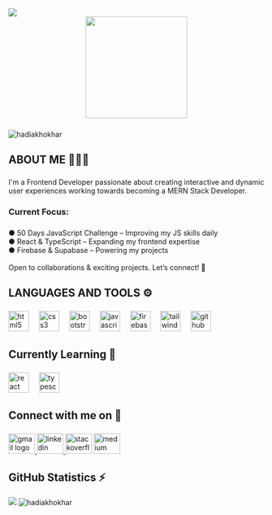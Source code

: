 <!--  PALESTINE BANNER -->
<img src="https://raw.githubusercontent.com/Safouene1/support-palestine-banner/master/StandWithPalestine.svg" >

<!--  PALESTINE BANNER -->
<div align="center">
  <img height="200" src="https://i.postimg.cc/8cCDMQvs/Linked-In-Samples-Banner.png"  />
</div>

###
<!--  PROFILE VIEWS -->
<div align="left">
  <img src="https://komarev.com/ghpvc/?username=hadiakhokhar&label=Profile%20Views&color=7BC74D&style=for-the-badge&abbreviated=true&" alt="hadiakhokhar" />
</div>

###
<!-- ABOUT ME SECTION -->
<h2 align="left">ABOUT ME  👩🏻‍💻</h2>

###

<p align="left">I'm a Frontend Developer passionate about creating interactive and dynamic user experiences working towards becoming a MERN Stack Developer.</p>

###
<!-- CURRENT FOCUS SECTION -->
<h3 align="left">Current Focus:</h3>

###

<p align="left">● 50 Days JavaScript Challenge – Improving my JS skills daily<br>● React & TypeScript – Expanding my frontend expertise<br>● Firebase & Supabase – Powering my projects<br><br>Open to collaborations & exciting projects. Let’s connect! 🤝</p>

###
<!-- LANGUAGES AND TOOLS SECTION -->
<h2 align="left">LANGUAGES AND TOOLS ⚙️</h2>

###

<div align="left">
  <img src="https://cdn.jsdelivr.net/gh/devicons/devicon/icons/html5/html5-original.svg" height="40" alt="html5 logo"  />
  <img width="12" />
  <img src="https://cdn.jsdelivr.net/gh/devicons/devicon/icons/css3/css3-original.svg" height="40" alt="css3 logo"  />
  <img width="12" />
  <img src="https://cdn.jsdelivr.net/gh/devicons/devicon/icons/bootstrap/bootstrap-original.svg" height="40" alt="bootstrap logo"  />
  <img width="12" />
  <img src="https://cdn.jsdelivr.net/gh/devicons/devicon/icons/javascript/javascript-original.svg" height="40" alt="javascript logo"  />
  <img width="12" />
  <img src="https://cdn.jsdelivr.net/gh/devicons/devicon/icons/firebase/firebase-plain.svg" height="40" alt="firebase logo"  />
  <img width="12" />
  <img src="https://cdn.simpleicons.org/tailwindcss/06B6D4" height="40" alt="tailwindcss logo"  />
  <img width="12" />
  <img src="https://cdn.jsdelivr.net/gh/devicons/devicon/icons/github/github-original.svg" height="40" alt="github logo"  />
</div>

###
<!-- LEARNING SECTION -->
<h2 align="left">Currently Learning 🎯</h2>

###

<div align="left">
  <img src="https://cdn.jsdelivr.net/gh/devicons/devicon/icons/react/react-original.svg" height="40" alt="react logo"  />
  <img width="12" />
  <img src="https://cdn.jsdelivr.net/gh/devicons/devicon/icons/typescript/typescript-original.svg" height="40" alt="typescript logo"  />
</div>

###
<!-- SOCIAL MEDIA SECTION -->
<h2 align="left">Connect with me on 🔗</h2>

###

<div align="left">
  <a href="workwithhadiaa@outlook.com" target="_blank">
    <img src="https://raw.githubusercontent.com/maurodesouza/profile-readme-generator/master/src/assets/icons/social/gmail/default.svg" width="52" height="40" alt="gmail logo"  />
  </a>
  <a href="https://www.linkedin.com/in/HadiaKhokhar" target="_blank">
    <img src="https://raw.githubusercontent.com/maurodesouza/profile-readme-generator/master/src/assets/icons/social/linkedin/default.svg" width="52" height="40" alt="linkedin logo"  />
  </a>
  
  <img src="https://raw.githubusercontent.com/maurodesouza/profile-readme-generator/master/src/assets/icons/social/stackoverflow/default.svg" width="52" height="40" alt="stackoverflow logo"  />
  
  <img src="https://raw.githubusercontent.com/maurodesouza/profile-readme-generator/master/src/assets/icons/social/medium/default.svg" width="52" height="40" alt="medium logo"  />
  
</div>

###
<!-- GITHUB STATS SECTION -->
<h2 align="left">GitHub Statistics ⚡</h2>
<img src="https://github-readme-stats.vercel.app/api/top-langs?username=hadiakhokhar&layout=compact&show_icons=true&locale=en&card_width=480&bg_color=222831&text_color=EEEEEE&title_color=EEEEEE">
  <img src="https://github-readme-stats.vercel.app/api?username=hadiakhokhar&show_icons=true&locale=en&bg_color=222831&icon_color=7BC74D&ring_color=7BC74D&text_color=939393&title_color=EEEEEE" alt="hadiakhokhar" />

 
